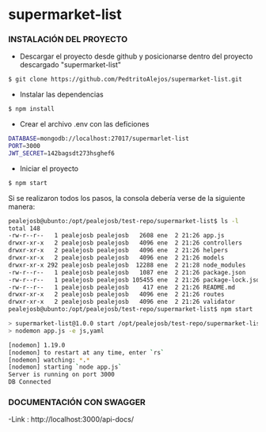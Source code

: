 # supermarket-list
### INSTALACIÓN DEL PROYECTO 

 - Descargar el proyecto desde github y posicionarse dentro del proyecto descargado "supermarket-list"
```sh
$ git clone https://github.com/PedtritoAlejos/supermarket-list.git 
```

 - Instalar las dependencias
```sh
$ npm install
```
 - Crear el archivo .env con las deficiones
 
 ```sh
DATABASE=mongodb://localhost:27017/supermarlet-list
PORT=3000
JWT_SECRET=142bagsdt273hsghef6
```
- Iniciar el proyecto 
 ```sh
$ npm start
```

Si se realizaron todos los pasos, la consola debería verse de la siguiente manera:

```sh
pealejosb@ubunto:/opt/pealejosb/test-repo/supermarket-list$ ls -l
total 148
-rw-r--r--   1 pealejosb pealejosb   2608 ene  2 21:26 app.js
drwxr-xr-x   2 pealejosb pealejosb   4096 ene  2 21:26 controllers
drwxr-xr-x   2 pealejosb pealejosb   4096 ene  2 21:26 helpers
drwxr-xr-x   2 pealejosb pealejosb   4096 ene  2 21:26 models
drwxr-xr-x 292 pealejosb pealejosb  12288 ene  2 21:28 node_modules
-rw-r--r--   1 pealejosb pealejosb   1087 ene  2 21:26 package.json
-rw-r--r--   1 pealejosb pealejosb 105455 ene  2 21:26 package-lock.json
-rw-r--r--   1 pealejosb pealejosb    417 ene  2 21:26 README.md
drwxr-xr-x   2 pealejosb pealejosb   4096 ene  2 21:26 routes
drwxr-xr-x   2 pealejosb pealejosb   4096 ene  2 21:26 validator
pealejosb@ubunto:/opt/pealejosb/test-repo/supermarket-list$ npm start

> supermarket-list@1.0.0 start /opt/pealejosb/test-repo/supermarket-list
> nodemon app.js -e js,yaml

[nodemon] 1.19.0
[nodemon] to restart at any time, enter `rs`
[nodemon] watching: *.*
[nodemon] starting `node app.js`
Server is running on port 3000
DB Connected


```

### DOCUMENTACIÓN CON SWAGGER
-Link : http://localhost:3000/api-docs/
